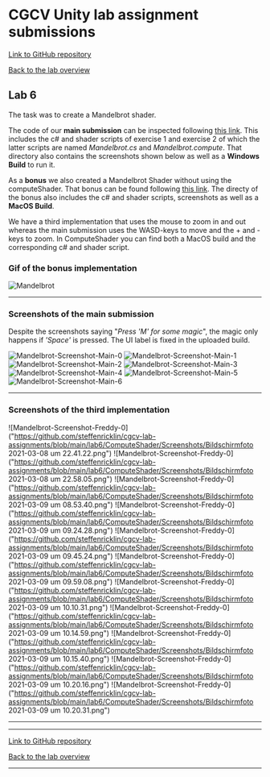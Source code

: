 # CGCV Unity lab assignment submissions

[Link to GitHub repository](https://github.com/steffenricklin/cgcv-lab-assignments)

[Back to the lab overview](https://steffenricklin.github.io/cgcv-lab-assignments/)

## Lab 6

The task was to create a Mandelbrot shader.

The code of our **main submission** can be inspected following [this link](https://github.com/steffenricklin/cgcv-lab-assignments/lab6/MainSubmission/).
This includes the c# and shader scripts of exercise 1 and exercise 2 of which the latter scripts are named _Mandelbrot.cs_ and _Mandelbrot.compute_.
That directory also contains the screenshots shown below as well as a **Windows Build** to run it.

As a **bonus** we also created a Mandelbrot Shader without using the computeShader. That bonus can be found following [this link](https://github.com/steffenricklin/cgcv-lab-assignments/blob/main/lab6/RonScripts).
The directy of the bonus also includes the c# and shader scripts, screenshots as well as a **MacOS Build**.

We have a third implementation that uses the mouse to zoom in and out whereas the main submission uses the WASD-keys to move and the + and - keys to zoom.
In ComputeShader you can find both a MacOS build and the corresponding c# and shader script.

### Gif of the bonus implementation
![Mandelbrot](https://github.com/steffenricklin/cgcv-lab-assignments/blob/main/lab6/RonScripts/mandel.gif)

___

### Screenshots of the main submission

Despite the screenshots saying "_Press 'M' for some magic_", the magic only happens if _'Space'_ is pressed. The UI label is fixed in the uploaded build.

![Mandelbrot-Screenshot-Main-0](https://github.com/steffenricklin/cgcv-lab-assignments/blob/main/lab6/MainSubmission/Screenshots/Mandelbrot-0.PNG)
![Mandelbrot-Screenshot-Main-1](https://github.com/steffenricklin/cgcv-lab-assignments/blob/main/lab6/MainSubmission/Screenshots/Mandelbrot-1.PNG)
![Mandelbrot-Screenshot-Main-2](https://github.com/steffenricklin/cgcv-lab-assignments/blob/main/lab6/MainSubmission/Screenshots/Mandelbrot-2.PNG)
![Mandelbrot-Screenshot-Main-3](https://github.com/steffenricklin/cgcv-lab-assignments/blob/main/lab6/MainSubmission/Screenshots/Mandelbrot-3.PNG)
![Mandelbrot-Screenshot-Main-4](https://github.com/steffenricklin/cgcv-lab-assignments/blob/main/lab6/MainSubmission/Screenshots/Mandelbrot-4.PNG)
![Mandelbrot-Screenshot-Main-5](https://github.com/steffenricklin/cgcv-lab-assignments/blob/main/lab6/MainSubmission/Screenshots/Mandelbrot-5.PNG)
![Mandelbrot-Screenshot-Main-6](https://github.com/steffenricklin/cgcv-lab-assignments/blob/main/lab6/MainSubmission/Screenshots/Mandelbrot-6.PNG)

___

### Screenshots of the third implementation
![Mandelbrot-Screenshot-Freddy-0]("https://github.com/steffenricklin/cgcv-lab-assignments/blob/main/lab6/ComputeShader/Screenshots/Bildschirmfoto 2021-03-08 um 22.41.22.png")
![Mandelbrot-Screenshot-Freddy-0]("https://github.com/steffenricklin/cgcv-lab-assignments/blob/main/lab6/ComputeShader/Screenshots/Bildschirmfoto 2021-03-08 um 22.58.05.png")
![Mandelbrot-Screenshot-Freddy-0]("https://github.com/steffenricklin/cgcv-lab-assignments/blob/main/lab6/ComputeShader/Screenshots/Bildschirmfoto 2021-03-09 um 08.53.40.png")
![Mandelbrot-Screenshot-Freddy-0]("https://github.com/steffenricklin/cgcv-lab-assignments/blob/main/lab6/ComputeShader/Screenshots/Bildschirmfoto 2021-03-09 um 09.24.28.png")
![Mandelbrot-Screenshot-Freddy-0]("https://github.com/steffenricklin/cgcv-lab-assignments/blob/main/lab6/ComputeShader/Screenshots/Bildschirmfoto 2021-03-09 um 09.45.24.png")
![Mandelbrot-Screenshot-Freddy-0]("https://github.com/steffenricklin/cgcv-lab-assignments/blob/main/lab6/ComputeShader/Screenshots/Bildschirmfoto 2021-03-09 um 09.59.08.png")
![Mandelbrot-Screenshot-Freddy-0]("https://github.com/steffenricklin/cgcv-lab-assignments/blob/main/lab6/ComputeShader/Screenshots/Bildschirmfoto 2021-03-09 um 10.10.31.png")
![Mandelbrot-Screenshot-Freddy-0]("https://github.com/steffenricklin/cgcv-lab-assignments/blob/main/lab6/ComputeShader/Screenshots/Bildschirmfoto 2021-03-09 um 10.14.59.png")
![Mandelbrot-Screenshot-Freddy-0]("https://github.com/steffenricklin/cgcv-lab-assignments/blob/main/lab6/ComputeShader/Screenshots/Bildschirmfoto 2021-03-09 um 10.15.40.png")
![Mandelbrot-Screenshot-Freddy-0]("https://github.com/steffenricklin/cgcv-lab-assignments/blob/main/lab6/ComputeShader/Screenshots/Bildschirmfoto 2021-03-09 um 10.20.16.png")
![Mandelbrot-Screenshot-Freddy-0]("https://github.com/steffenricklin/cgcv-lab-assignments/blob/main/lab6/ComputeShader/Screenshots/Bildschirmfoto 2021-03-09 um 10.20.31.png")


___

___

[Link to GitHub repository](https://github.com/steffenricklin/cgcv-lab-assignments)

[Back to the lab overview](https://steffenricklin.github.io/cgcv-lab-assignments/)

___
